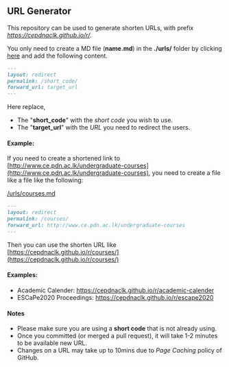 ## URL Generator

This repository can be used to generate shorten URLs, with prefix *https://cepdnaclk.github.io/r/*.

You only need to create a MD file (**name.md**) in the **./urls/** folder by clicking [here](https://github.com/cepdnaclk/r/new/main/urls) and add the following content.

```md
---
layout: redirect
permalink: /short_code/
forward_url: target_url
---
```

Here replace,
- The "**short_code**" with the *short code* you wish to use.
- The "**target_url**" with the *URL* you need to redirect the users.

#### Example:
If you need to create a shortened link to [http://www.ce.pdn.ac.lk/undergraduate-courses](http://www.ce.pdn.ac.lk/undergraduate-courses), you need to create a file like a file like the following:

<u>/urls/courses.md</u>
```md
---
layout: redirect
permalink: /courses/
forward_url: http://www.ce.pdn.ac.lk/undergraduate-courses
---
```

Then you can use the shorten URL like [https://cepdnaclk.github.io/r/courses/](https://cepdnaclk.github.io/r/courses/)

#### Examples:
- Academic Calender: https://cepdnaclk.github.io/r/academic-calender
- ESCaPe2020 Proceedings: https://cepdnaclk.github.io/r/escape2020

#### Notes
- Please make sure you are using a **short code** that is not already using.
- Once you committed (or merged a pull request), it will take 1-2 minutes to be available new URL.
- Changes on a URL may take up to 10mins due to *Page Caching* policy of GitHub.
